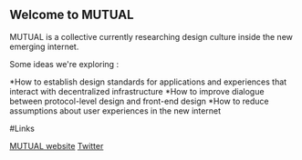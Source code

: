 ## Welcome to MUTUAL

MUTUAL is a collective currently researching design culture inside the new emerging internet.

Some ideas we're exploring : 

*How to establish design standards for applications and experiences that interact with decentralized infrastructure
*How to improve dialogue between protocol-level design and front-end design
*How to reduce assumptions about user experiences in the new internet

#Links

[MUTUAL website](https://www.mutual.supply/)
[Twitter](https://www.twitter/com/mutualdesign/)

<!--

**Here are some ideas to get you started:**

🙋‍♀️ A short introduction - what is your organization all about?
🌈 Contribution guidelines - how can the community get involved?
👩‍💻 Useful resources - where can the community find your docs? Is there anything else the community should know?
🍿 Fun facts - what does your team eat for breakfast?
🧙 Remember, you can do mighty things with the power of [Markdown](https://docs.github.com/github/writing-on-github/getting-started-with-writing-and-formatting-on-github/basic-writing-and-formatting-syntax)
-->
